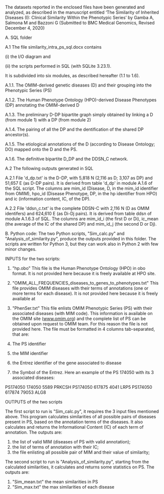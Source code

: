 The datasets reported in the enclosed files have been generated and analyzed, as described in the manuscript entitled ‘The Similarity of Inherited Diseases (I): Clinical Similarity Within the Phenotypic Series’ by Gamba A, Salmona M and Bazzoni G (Submitted to BMC Medical Genomics, Revised December 4, 2020)

A. SQL folder

A.1 The file similarity_intra_ps_sql.docx contains

(i) the I/O diagram and

(ii) the scripts performed in SQL (with SQLite 3.23.1).

It is subdivided into six modules, as described hereafter (1.1 to 1.6).

  A.1.1. The OMIM-derived genetic diseases (D) and their grouping into the Phenotypic Series (PS)
  
  A.1.2. The Human Phenotype Ontology (HPO)-derived Disease Phenotypes (DP) annotating the OMIM-derived D
  
  A.1.3. The preliminary D-DP bipartite graph simply obtained by linking a D (from module 1) with a DP (from module 2)
  
  A.1.4. The pairing of all the DP and the dentification of the shared DP ancestor(s).
  
  A.1.5. The etiological annotations of the D (according to Disease Ontology; DO) mapped onto the D and the PS.
  
  A.1.6. The definitive bipartite D_DP and the DDSN_C network.


A.2 The following outputs generated in SQL

  A.2.1 File 'd_dp.txt' is the D-DP, with 5,818 N (2,116 as D; 3,107 as DP) and 51,657 E (as D-DP pairs). It is derived from table 'd_dp' in module A.1.6 of the SQL script.
  The  columns are mim_id (Disease, D, in the mim_id identifier from OMIM), hpo_id (Disease Phenotype, DP, in the hp identifier from HPO) and
  ic (information content, IC, of the DP).
  
  A.2.2 File 'ddsn_c.txt' is the complete DDSN-C with 2,116 N (D as OMIM identifers) and 624,610 E (as Di-Dj pairs). It is derived from table ddsn of module A.1.6.3 of SQL.
  The columns are mim_id_i (the first D or Di), ic_mean (the average of the IC of the shared DP) and mim_id_j (the second D or Dj).




B. Python code:
The two Python scripts, "Sim_calc.py" and "Analysis_of_similarity.py", produce the outputs provided in this folder.
The scripts are written for Python 3, but they can work also in Python 2 with few minor changes.

INPUTS for the two scripts:

1. "hp.obo"
This file is the Human Phenotype Ontology (HPO) in obo format.
It is not provided here because it is freely available at HPO site.

2. "OMIM_ALL_FREQUENCIES_diseases_to_genes_to_phenotypes.txt"
This file provides OMIM diseases with their terms of annotations (one or more terms for each disease).
It is not provided here because it is freely available at

3. "PhenSer.txt"
This file enlists OMIM Phenotypic Series (PS) with their associated diseases (with MIM code). This information is available on the OMIM site (www.omim.org) and the complete list of PS can be obtained upon request to OMIM team. For this reason the file is not provided here.
The file must be formatted in 4 columns tab-separated, that are:
1. The PS identifier
2. the MIM identifier
3. the Entrez identifier of the gene associated to disease
4. the Symbol of the Entrez.
Here an example of the PS 174050 with its 3 associated diseases:

PS174050	174050	5589	PRKCSH
PS174050	617875	4041	LRP5
PS174050	617874	79053	ALG8


OUTPUTS of the two scripts

The first script to run is "Sim_calc.py", it requires the 3 input files mentioned above. This program calculates similarities of all possible pairs of diseases present in PS, based on the annotation terms of the diseases. It also calculates and returns the Informational Content (IC) of each term of annotation.
The outputs are:

1. the list of valid MIM (diseases of PS with valid annotation);
2. the list of terms of annotation with their IC;
3. the file enlisting all possible pair of MIM and their value of similarity;

The second script to run is "Analysis_of_similarity.py", starting from the calculated similarities, it calculates and returns some statistics on PS.
The outputs are:

1. "Sim_mean.txt" the mean similarities in PS
2. "Sim_max.txt" the max similarities of each disease
 
